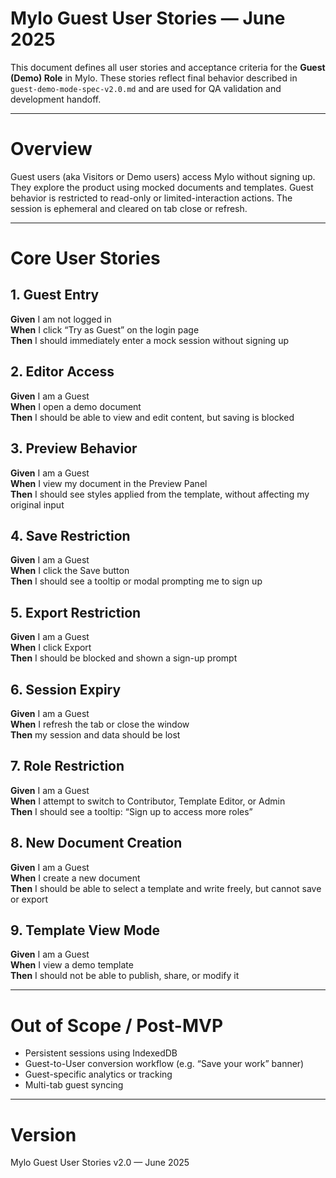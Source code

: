 
# Mylo Guest User Stories — June 2025

This document defines all user stories and acceptance criteria for the **Guest (Demo) Role** in Mylo. These stories reflect final behavior described in `guest-demo-mode-spec-v2.0.md` and are used for QA validation and development handoff.

---

# Overview

Guest users (aka Visitors or Demo users) access Mylo without signing up. They explore the product using mocked documents and templates. Guest behavior is restricted to read-only or limited-interaction actions. The session is ephemeral and cleared on tab close or refresh.

---

# Core User Stories

## 1. Guest Entry

**Given** I am not logged in  
**When** I click “Try as Guest” on the login page  
**Then** I should immediately enter a mock session without signing up

## 2. Editor Access

**Given** I am a Guest  
**When** I open a demo document  
**Then** I should be able to view and edit content, but saving is blocked

## 3. Preview Behavior

**Given** I am a Guest  
**When** I view my document in the Preview Panel  
**Then** I should see styles applied from the template, without affecting my original input

## 4. Save Restriction

**Given** I am a Guest  
**When** I click the Save button  
**Then** I should see a tooltip or modal prompting me to sign up

## 5. Export Restriction

**Given** I am a Guest  
**When** I click Export  
**Then** I should be blocked and shown a sign-up prompt

## 6. Session Expiry

**Given** I am a Guest  
**When** I refresh the tab or close the window  
**Then** my session and data should be lost

## 7. Role Restriction

**Given** I am a Guest  
**When** I attempt to switch to Contributor, Template Editor, or Admin  
**Then** I should see a tooltip: “Sign up to access more roles”

## 8. New Document Creation

**Given** I am a Guest  
**When** I create a new document  
**Then** I should be able to select a template and write freely, but cannot save or export

## 9. Template View Mode

**Given** I am a Guest  
**When** I view a demo template  
**Then** I should not be able to publish, share, or modify it

---

# Out of Scope / Post-MVP

- Persistent sessions using IndexedDB
- Guest-to-User conversion workflow (e.g. “Save your work” banner)
- Guest-specific analytics or tracking
- Multi-tab guest syncing

---

# Version

Mylo Guest User Stories v2.0 — June 2025
